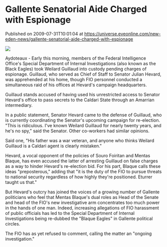 # Gallente Senatorial Aide Charged with Espionage
Published on 2009-07-31T10:01:04 at https://universe.eveonline.com/new-eden-news/gallente-senatorial-aide-charged-with-espionage

![](http://www.eve-mercury.net/images/mercurybanner.png)  
  
Aydoteaux - Early this morning, members of the Federal Intelligence Office's Special Department of Internal Investigations (also known as the Black Eagles) took Weilard Guillaud into custody pending charges of espionage. Guillaud, who served as Chief of Staff to Senator Julian Hevard, was apprehended at his home, though FIO personnel conducted a simultaneous raid of his offices at Hevard's campaign headquarters.

Guillaud stands accused of having used his unrestricted access to Senator Hevard's office to pass secrets to the Caldari State through an Amarrian intermediary.

In a public statement, Senator Hevard came to the defense of Guillaud, who is currently coordinating the Senator's upcoming campaign for re-election. "This is ridiculous. I've known Weilard Guillaud for nearly twenty years, and he's no spy," said the Senator. Other co-workers had similar opinions.

Said one, "His father was a war veteran, and anyone who thinks Weilard Guillaud is a Caldari agent is clearly mistaken."

Hevard, a vocal opponent of the policies of Souro Foiritan and Mentas Blaque, has even accused the latter of arresting Guillaud on false charges as a way to hinder Hevard's re-election bid. For his part, Blaque calls these ideas "preposterous," adding that "it is the duty of the FIO to pursue threats to national security regardless of how highly they're positioned. Eturrer taught us that."

But Hevard's outcry has joined the voices of a growing number of Gallente politicians who feel that Mentas Blaque's dual roles as Head of the Senate and head of the FIO's new investigative arm concentrates too much power in the hands of one man. Indeed, increasing allegations of FIO harassment of public officials has led to the Special Department of Internal Investigations being re-dubbed the "Blaque Eagles" in Gallente political circles.

The FIO has as yet refused to comment, calling the matter an "ongoing investigation."
